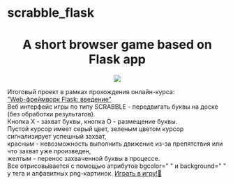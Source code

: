 # scrabble_flask

<h1 align="center">A short browser game based on Flask app</h1>
<p align="center">

<img src="https://img.shields.io/badge/madeBy-KD3821-purple" >

Итоговый проект в рамках прохождения онлайн-курса:<br>
<a href="https://stepik.org/course/97540/promo">"Web-фреймворк Flask: введение"</a><br>
Веб интерфейс игры по типу SCRABBLE - передвигать буквы на доске (без обработки результатов).<br>
Кнопка Х - захват буквы, кнопка О - размещение буквы.<br>
Пустой курсор имеет серый цвет, зеленым цветом курсор сигнализирует успешный захват,<br>
красным - невозможность выполнить движение из-за препятствия или что захват уже произведен,<br>
желтым - перенос захваченной буквы в процессе.<br>
Все отрисовывается с помощью атрибутов bgcolor=" " и  background=" " у тега <td>  и  алфавитных png-картинок.
<a href="http://185.178.44.143:5000/" target="_blank">Играть в игру!🚀</a>
